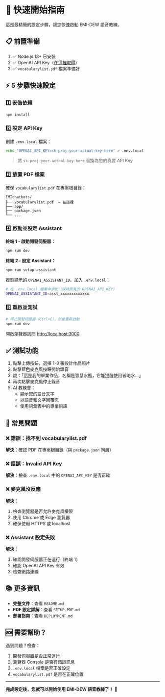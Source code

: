 # 🚀 快速開始指南

這是最精簡的設定步驟，讓您快速啟動 EMI-DEW 語音教練。

## 📋 前置準備

1. ✅ Node.js 18+ 已安裝
2. ✅ OpenAI API Key（[在這裡取得](https://platform.openai.com/api-keys)）
3. ✅ `vocabularylist.pdf` 檔案準備好

## ⚡ 5 步驟快速設定

### 1️⃣ 安裝依賴

```bash
npm install
```

### 2️⃣ 設定 API Key

創建 `.env.local` 檔案：

```bash
echo "OPENAI_API_KEY=sk-proj-your-actual-key-here" > .env.local
```

> 將 `sk-proj-your-actual-key-here` 替換為您的真實 API Key

### 3️⃣ 放置 PDF 檔案

確保 `vocabularylist.pdf` 在專案根目錄：

```
EMIchatbots/
├── vocabularylist.pdf  ← 在這裡
├── app/
├── package.json
└── ...
```

### 4️⃣ 啟動並設定 Assistant

**終端 1 - 啟動開發伺服器：**
```bash
npm run dev
```

**終端 2 - 設定 Assistant：**
```bash
npm run setup-assistant
```

複製顯示的 `OPENAI_ASSISTANT_ID`，加入 `.env.local`：

```bash
# 在 .env.local 檔案中添加（保持原有的 OPENAI_API_KEY）
OPENAI_ASSISTANT_ID=asst_xxxxxxxxxxxxx
```

### 5️⃣ 重啟並測試

```bash
# 停止開發伺服器（Ctrl+C），然後重新啟動
npm run dev
```

開啟瀏覽器訪問 [http://localhost:3000](http://localhost:3000)

## ✅ 測試功能

1. 點擊上傳按鈕，選擇 1-3 張設計作品照片
2. 點擊藍色麥克風按鈕開始錄音
3. 說：「這是我的畢業作品，名稱是智慧水瓶，它能提醒使用者喝水...」
4. 再次點擊麥克風停止錄音
5. AI 教練會：
   - 顯示您的語音文字
   - 以語音和文字回覆您
   - 使用詞彙表中的專業術語

## 🎯 常見問題

### ❌ 錯誤：找不到 vocabularylist.pdf

**解決**：確認 PDF 在專案根目錄（與 `package.json` 同層）

### ❌ 錯誤：Invalid API Key

**解決**：檢查 `.env.local` 中的 `OPENAI_API_KEY` 是否正確

### ❌ 麥克風沒反應

**解決**：
1. 檢查瀏覽器是否允許麥克風權限
2. 使用 Chrome 或 Edge 瀏覽器
3. 確保使用 HTTPS 或 localhost

### ❌ Assistant 設定失敗

**解決**：
1. 確認開發伺服器正在運行（終端 1）
2. 確認 OpenAI API Key 有效
3. 檢查網路連線

## 📚 更多資訊

- **完整文件**：查看 `README.md`
- **PDF 設定詳解**：查看 `SETUP-PDF.md`
- **部署指南**：查看 `DEPLOYMENT.md`

## 🆘 需要幫助？

遇到問題？檢查：
1. 開發伺服器是否正常運行
2. 瀏覽器 Console 是否有錯誤訊息
3. `.env.local` 檔案是否正確設定
4. `vocabularylist.pdf` 是否在正確位置

---

**完成設定後，您就可以開始使用 EMI-DEW 語音教練了！** 🎉

